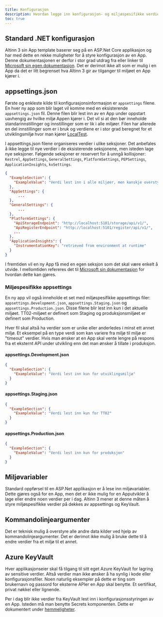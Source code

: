 ```yaml
---
title: Konfigurasjon
description: Hvordan legge inn konfigurasjon- og miljøspesifikke verdier slik at de er tilgjengelig fra App koden.
toc: true
---
```


## Standard .NET konfigurasjon

Altinn 3 sin App template baserer seg på en ASP.Net Core applikasjon og har med dette en rekke muligheter for å styre konfigurasjon av en App. Denne dokumentasjonen er derfor i stor grad utdrag fra eller linker til [Microsoft sin egen dokumentasjon](https://docs.microsoft.com/en-us/aspnet/core/fundamentals/configuration/?view=aspnetcore-3.1). Det er derimot ikke alt som er mulig i en App da det er litt begrenset hva Altinn 3 gir av tilganger til miljøet en App kjører i.

## appsettings.json

Første og enkleste kilde til konfigurasjonsinformasjon er `appsettings` filene. En hver ny app som blir laget vil komme med en eksisterende `appsettings.json` fil. Denne filen blir lest inn av en App under oppstart uavhengig av hvilke miljø Appen kjører i. Det vil si at den bør inneholde standarinnstillinger og innstillinger som er lik i alle miljøer. Filen har allerede en del innstillinger som er i bruk og verdiene er i stor grad beregnet for et utviklingsmiljø hvor man kjører [LocalTest](https://github.com/Altinn/altinn-studio/blob/master/LOCALAPP.md). 

I appsettings.json filene organiseres verdier i ulike seksjoner. Det anbefales å ikke legge til nye verdier i de eksisterende seksjonene, men isteden lage nye seksjoner. Følgende seksjoner er reservert for å unngå kollisjoner: `Kestrel`, `AppSettings`, `GeneralSettings`, `PlatformSettings`, `PEPSettings`, `ApplicationInsights`, `kvSettings`.

```json
{
  "ExampleSection": {
    "ExampleValue": "Verdi lest inn i alle miljøer, men kanskje overstyrt av miljøspesifikke kilder"
  },
  "AppSettings": {
      ...
  },
  "GeneralSettings": {
      ...
  },
  "PlatformSettings": {
    "ApiStorageEndpoint": "http://localhost:5101/storage/api/v1/",
    "ApiRegisterEndpoint": "http://localhost:5101/register/api/v1/",
    ...
  },
  "ApplicationInsights": {
    "InstrumentationKey": "retrieved from environment at runtime"
  }
}
```

I fremtiden vil en ny App få med en egen seksjon som det skal være enkelt å utvide. I mellomtiden refereres det til [Microsoft sin dokumentasjon](https://docs.microsoft.com/en-us/aspnet/core/fundamentals/configuration/options?view=aspnetcore-3.1) for hvordan dette kan gjøres.

### Miljøspesifikke appsettings

En ny app vil også inneholde et set med miljøspesifikke appsettings filer: `appsettings.Development.json`, `appsettings.Staging.json` og `appsettings.Production.json`. Disse filene blir lest inn kun i det aktuelle miljøet. TT02-miljøet er definert som Staging og produksjonsmiljøet er definert som Production.

Hver fil skal altså ha verdier som er unike eller anderledes i minst ett annet miljø. Et eksempel på en type verdi som kan variere fra miljø til miljø er "timeout" verdier. Hvis man ønsker at en App skal vente lengre på respons fra et eksternt API under utvikling enn det man ønsker å tillate i produksjon.

#### appsettings.Development.json
```json
{
  "ExampleSection": {
    "ExampleValue": "Verdi lest inn kun for utviklingsmiljø"
  }
}
```

#### appsettings.Staging.json
```json
{
  "ExampleSection": {
    "ExampleValue": "Verdi lest inn kun for TT02"
  }
}
```

#### appsettings.Production.json
```json
{
  "ExampleSection": {
    "ExampleValue": "Verdi lest inn kun for produksjon"
  }
}
```

## Miljøvariabler

Standard oppførsel til en ASP.Net applikasjon er å lese inn miljøvariabler. Dette gjøres også for en App, men det er ikke mulig for en Apputvikler å lage eller endre noen verdier per i dag. Altinn 3 mener at denne måten å styre miljøspesifikke verdier på dekkes av appsettings og KeyVault. 

## Kommandolinjeargumenter

Det er teknisk mulig å overstyre alle andre data kilder ved hjelp av kommandolinjeargumenter. Det er derimot ikke mulig å bruke dette til å endre verdier fra et miljø til et annet.

## Azure KeyVault

Hver applikasjonseier skal få tilgang til sitt eget Azure KeyVault for lagring av sensitive verdier. Altså verdier man ikke ønsker å ha synlig i kode eller konfigurasjonsfiler. Noen naturlig eksempler på dette er ting som brukernavn og passord for eksterne APIer en App skal benytte. Et sertifikat, privat nøkkel eller lignende.

Per i dag blir ikke verdier fra KeyVault lest inn i konfigurasjonsstyringen av en App. Isteden må man benytte Secrets komponenten. Dette er dokumentert under [hemmeligheter](../hemmeligheter).
